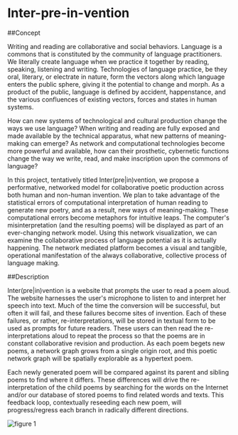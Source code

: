 # Inter-pre-in-vention

##Concept

Writing and reading are collaborative and social behaviors. Language is a commons that is constituted by the community of language practitioners. We literally create language when we practice it together by reading, speaking, listening and writing. Technologies of language practice, be they oral, literary, or electrate in nature, form the vectors along which language enters the public sphere, giving it the potential to change and morph. As a product of the public, language is defined by accident, happenstance, and the various confluences of existing vectors, forces and states in human systems.

How can new systems of technological and cultural production change the ways we use language? When writing and reading are fully exposed and made available by the technical apparatus, what new patterns of meaning-making can emerge? As network and computational technologies become more powerful and available, how can their prosthetic, cybernetic functions change the way we write, read, and make inscription upon the commons of language?

In this project, tentatively titled Inter(pre|in)vention, we propose a performative, networked model for collaborative poetic production across both human and non-human invention. We plan to take advantage of the statistical errors of computational interpretation of human reading to generate new poetry, and as a result, new ways of meaning-making. These computational errors become metaphors for intuitive leaps. The computer's misinterpretation (and the resulting poems) will be displayed as part of an ever-changing network model. Using this network visualization, we can examine the collaborative process of language potential as it is actually happening. The network mediated platform becomes a visual and tangible, operational manifestation of the always collaborative, collective process of language making.

##Description

 Inter(pre|in)vention is a website that prompts the user to read a poem aloud. The website harnesses the user's microphone to listen to and interpret her speech into text. Much of the time the conversion will be successful, but often it will fail, and these failures become sites of invention. Each of these failures, or rather, re-interpretations, will be stored in textual form to be used as prompts for future readers. These users can then read the re-interpretations aloud to repeat the process so that the poems are in constant collaborative revision and production. As each poem begets new poems, a network graph grows from a single origin root, and this poetic network graph will be spatially explorable as a hypertext poem.

Each newly generated poem will be compared against its parent and sibling poems to find where it differs. These differences will drive the re-interpretation of the child poems by searching for the words on the Internet and/or our database of stored poems to find related words and texts. This feedback loop, contextually reseeding each new poem, will progress/regress each branch in radically different directions. 

![figure 1](https://raw.githubusercontent.com/thomasrstorey/Inter-pre-in-vention/master/images/treediagram.png "Figure 1")